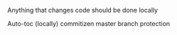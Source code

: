 Anything that changes code should be done locally

Auto-toc (locally)
commitizen
master branch protection
